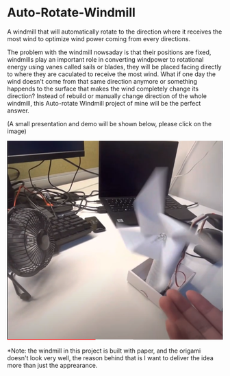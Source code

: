 # Auto-Rotate-Windmill
A windmill that will automatically rotate to the direction where it receives the most wind to optimize wind power coming from every directions.
  
The problem with the windmill nowsaday is that their positions are fixed, windmills play an important role in converting windpower to rotational energy using vanes called sails or blades, they will be placed facing directly to where they are caculated to receive the most wind. What if one day the wind doesn't come from that same direction anymore or something happends to the surface that makes the wind completely change its direction? Instead of rebuild or manually change direction of the whole windmill, this Auto-rotate Windmill project of mine will be the perfect answer.

(A small presentation and demo will be shown below, please click on the image)

<a href="https://www.youtube.com/watch?v=gRyRpYIhrTo"><img src="thumbnail.png"></a>

*Note: the windmill in this project is built with paper, and the origami doesn't look very well, the reason behind that is I want to deliver the idea more than just the apprearance.
